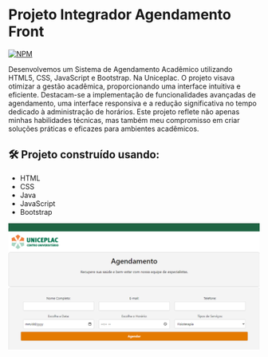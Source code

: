 # Projeto Integrador Agendamento Front
[![NPM](https://img.shields.io/npm/l/react)](https://github.com/henriquearaujooficial/Agendamento-Front/blob/main/LICENSE)

Desenvolvemos um Sistema de Agendamento Acadêmico utilizando HTML5, CSS, JavaScript e Bootstrap. Na Uniceplac. O projeto visava otimizar a gestão acadêmica, proporcionando uma interface intuitiva e eficiente. Destacam-se a implementação de funcionalidades avançadas de agendamento, uma interface responsiva e a redução significativa no tempo dedicado à administração de horários. Este projeto reflete não apenas minhas habilidades técnicas, mas também meu compromisso em criar soluções práticas e eficazes para ambientes acadêmicos.

## 🛠️ Projeto construído usando:
- HTML
- CSS
- Java
- JavaScript
- Bootstrap

![Portfólio](https://github.com/henriquearaujooficial/Agendamento-Front/blob/main/github/Front.png)
